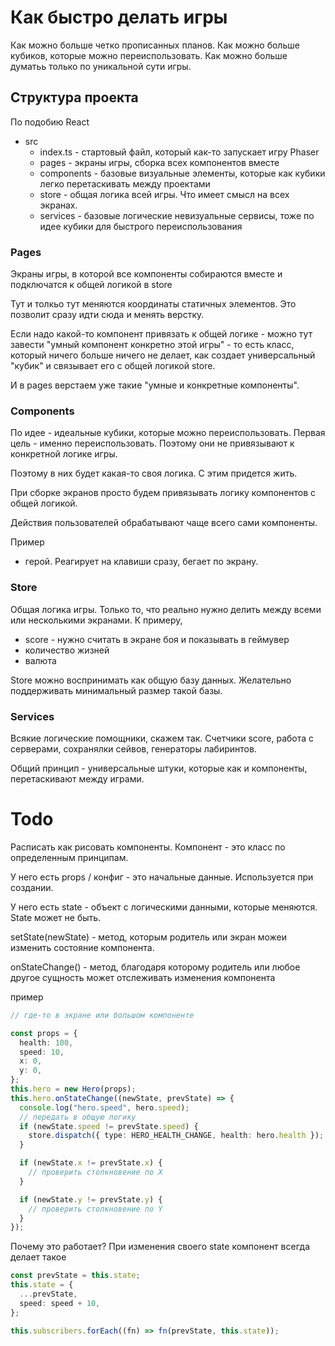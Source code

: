 # Как быстро делать игры

Как можно больше четко прописанных планов.
Как можно больше кубиков, которые можно переиспользовать.
Как можно больше думатьь только по уникальной сути игры.

## Структура проекта

По подобию React

- src
  - index.ts - стартовый файл, который как-то запускает игру Phaser
  - pages - экраны игры, сборка всех компонентов вместе
  - components - базовые визуальные элементы, которые как кубики легко перетаскивать между проектами
  - store - общая логика всей игры. Что имеет смысл на всех экранах.
  - services - базовые логические невизуальные сервисы, тоже по идее кубики для быстрого переиспользования

### Pages

Экраны игры, в которой все компоненты собираются вместе и подключатся к общей логикой в store

Тут и толкьо тут меняются координаты статичных элементов. Это позволит сразу идти сюда и менять верстку.

Если надо какой-то компонент привязать к общей логике - можно тут завести "умный компонент конкретно этой игры" - то есть класс, который ничего больше ничего не делает, как создает универсальный "кубик" и связывает его с общей логикой store.

И в pages верстаем уже такие "умные и конкретные компоненты".

### Сomponents

По идее - идеальные кубики, которые можно переиспользовать. Первая цель - именно переиспользовать. Поэтому они не привязывают к конкретной логике игры.

Поэтому в них будет какая-то своя логика. С этим придется жить.

При сборке экранов просто будем привязывать логику компонентов с общей логикой.

Действия пользователей обрабатывают чаще всего сами компоненты.

Пример

- герой. Реагирует на клавиши сразу, бегает по экрану.

### Store

Общая логика игры. Только то, что реально нужно делить между всеми или несколькими экранами. К примеру,

- score - нужно считать в экране боя и показывать в геймувер
- количество жизней
- валюта

Store можно воспринимать как общую базу данных. Желательно поддерживать минимальный размер такой базы.

### Services

Всякие логические помощники, скажем так. Счетчики score, работа с серверами, сохранялки сейвов, генераторы лабиринтов.

Общий принцип - универсальные штуки, которые как и компоненты, перетаскивают между играми.

# Todo

Расписать как рисовать компоненты.
Компонент - это класс по определенным принципам.

У него есть props / конфиг - это начальные данные. Используется при создании.

У него есть state - объект с логическими данными, которые меняются. State может не быть.

setState(newState) - метод, которым родитель или экран можеи изменить состояние компонента.

onStateChange() - метод, благодаря которому родитель или любое другое сущность может отслеживать изменения компонента

пример

```typescript
// где-то в экране или большом компоненте

const props = {
  health: 100,
  speed: 10,
  x: 0,
  y: 0,
};
this.hero = new Hero(props);
this.hero.onStateChange((newState, prevState) => {
  console.log("hero.speed", hero.speed);
  // передать в общую логику
  if (newState.speed != prevState.speed) {
    store.dispatch({ type: HERO_HEALTH_CHANGE, health: hero.health });
  }

  if (newState.x != prevState.x) {
    // проверить столкновение по X
  }

  if (newState.y != prevState.y) {
    // проверить столкновение по Y
  }
});
```

Почему это работает? При изменения своего state компонент всегда делает такое

```typescript
const prevState = this.state;
this.state = {
  ...prevState,
  speed: speed + 10,
};

this.subscribers.forEach((fn) => fn(prevState, this.state));
```

